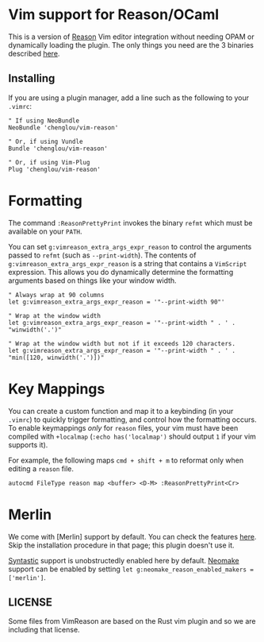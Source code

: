Vim support for Reason/OCaml
=========================================

This is a version of [Reason](http://facebook.github.io/reason/) Vim editor integration without needing OPAM or dynamically loading the plugin. The only things you need are the 3 binaries described [here](http://facebook.github.io/reason/jsWorkflow.html#javascript-workflow-editor-setup-global-utilities).

Installing
------------------

If you are using a plugin manager, add a line such as the following to your `.vimrc`:

```
" If using NeoBundle
NeoBundle 'chenglou/vim-reason'

" Or, if using Vundle
Bundle 'chenglou/vim-reason'

" Or, if using Vim-Plug
Plug 'chenglou/vim-reason'
```

Formatting
===========

The command `:ReasonPrettyPrint` invokes the binary `refmt` which must be available on your `PATH`.

You can set `g:vimreason_extra_args_expr_reason` to control the arguments
passed to `refmt` (such as `--print-width`). The contents of
`g:vimreason_extra_args_expr_reason` is a string that contains a `VimScript`
expression. This allows you do dynamically determine the formatting arguments
based on things like your window width.

```vim
" Always wrap at 90 columns
let g:vimreason_extra_args_expr_reason = '"--print-width 90"'

" Wrap at the window width
let g:vimreason_extra_args_expr_reason = '"--print-width " . ' .  "winwidth('.')"

" Wrap at the window width but not if it exceeds 120 characters.
let g:vimreason_extra_args_expr_reason = '"--print-width " . ' .  "min([120, winwidth('.')])"
```

Key Mappings
=============

You can create a custom function and map it to a keybinding (in your `.vimrc`)
to quickly trigger formatting, and control how the formatting occurs. To enable
keymappings *only* for `reason` files, your vim must have been compiled with
`+localmap` (`:echo has('localmap')` should output `1` if your vim supports it).

For example, the following maps `cmd + shift + m` to reformat only when editing
a `reason` file.

```vim
autocmd FileType reason map <buffer> <D-M> :ReasonPrettyPrint<Cr>
```

Merlin
===========
We come with [Merlin] support by default. You can check the features [here](https://github.com/ocaml/merlin/wiki/vim-from-scratch#discovering-the-shiny-features). Skip the installation procedure in that page; this plugin doesn't use it.

[Syntastic](https://github.com/vim-syntastic/syntastic) support is unobstructedly enabled here by default. [Neomake](https://github.com/neomake/neomake) support can be enabled by setting `let g:neomake_reason_enabled_makers = ['merlin']`.

LICENSE
-------
Some files from VimReason are based on the Rust vim plugin and so we are including that license.
